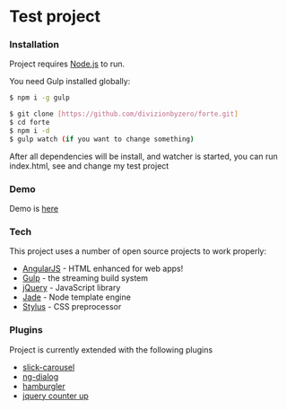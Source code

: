 # Test project

### Installation

Project requires [Node.js](https://nodejs.org/) to run.

You need Gulp installed globally:

```sh
$ npm i -g gulp
```

```sh
$ git clone [https://github.com/divizionbyzero/forte.git]
$ cd forte
$ npm i -d
$ gulp watch (if you want to change something)
```

After all dependencies will be install, and watcher is started, you can run index.html, see and change my test project

### Demo
Demo is [here](http://alena.kernazhytskaya.s3-website-us-west-2.amazonaws.com/)

### Tech

This project uses a number of open source projects to work properly:

* [AngularJS](https://angularjs.org/) - HTML enhanced for web apps!
* [Gulp](http://gulpjs.com/) - the streaming build system
* [jQuery](https://jquery.com/) - JavaScript library
* [Jade](http://jade-lang.com/) - Node template engine
* [Stylus](http://stylus-lang.com/) - CSS preprocessor


### Plugins

Project is currently extended with the following plugins

* [slick-carousel](http://kenwheeler.github.io/slick/)
* [ng-dialog](https://github.com/likeastore/ngDialog)
* [hamburgler](http://johnm.io/project/hamburgler/)
* [jquery counter up](http://www.jqueryscript.net/animation/Animating-Numbers-Counting-Up-with-jQuery-Counter-Up-Plugin.html)